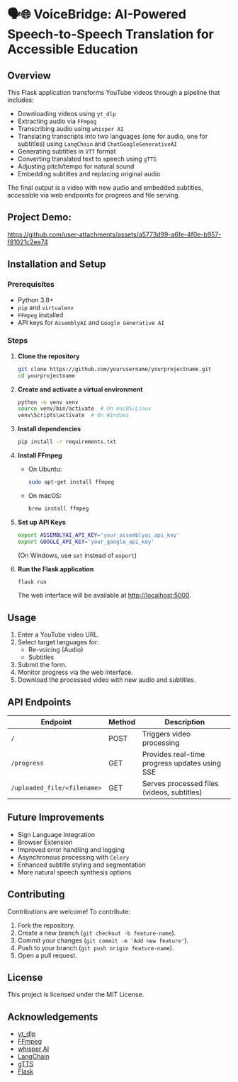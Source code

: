 # 🗣️🌐 VoiceBridge: AI-Powered Speech-to-Speech Translation for Accessible Education

## Overview
This Flask application transforms YouTube videos through a pipeline that includes:
- Downloading videos using `yt_dlp`
- Extracting audio via `FFmpeg`
- Transcribing audio using `whisper AI`
- Translating transcripts into two languages (one for audio, one for subtitles) using `LangChain` and `ChatGoogleGenerativeAI`
- Generating subtitles in `VTT` format
- Converting translated text to speech using `gTTS`
- Adjusting pitch/tempo for natural sound
- Embedding subtitles and replacing original audio

The final output is a video with new audio and embedded subtitles, accessible via web endpoints for progress and file serving.

## Project Demo:
https://github.com/user-attachments/assets/a5773d99-a6fe-4f0e-b957-f81021c2ee74



## Installation and Setup

### Prerequisites
- Python 3.8+
- `pip` and `virtualenv`
- `FFmpeg` installed
- API keys for `AssemblyAI` and `Google Generative AI`

### Steps
1. **Clone the repository**
   ```sh
   git clone https://github.com/yourusername/yourprojectname.git
   cd yourprojectname
   ```

2. **Create and activate a virtual environment**
   ```sh
   python -m venv venv
   source venv/bin/activate  # On macOS/Linux
   venv\Scripts\activate  # On Windows
   ```

3. **Install dependencies**
   ```sh
   pip install -r requirements.txt
   ```

4. **Install FFmpeg**
   - On Ubuntu:
     ```sh
     sudo apt-get install ffmpeg
     ```
   - On macOS:
     ```sh
     brew install ffmpeg
     ```

5. **Set up API Keys**
   ```sh
   export ASSEMBLYAI_API_KEY='your_assemblyai_api_key'
   export GOOGLE_API_KEY='your_google_api_key'
   ```
   (On Windows, use `set` instead of `export`)

6. **Run the Flask application**
   ```sh
   flask run
   ```
   The web interface will be available at [http://localhost:5000](http://localhost:5000).

## Usage
1. Enter a YouTube video URL.
2. Select target languages for:
   - Re-voicing (Audio)
   - Subtitles
3. Submit the form.
4. Monitor progress via the web interface.
5. Download the processed video with new audio and subtitles.

## API Endpoints

| Endpoint | Method | Description |
|----------|--------|-------------|
| `/` | POST | Triggers video processing |
| `/progress` | GET | Provides real-time progress updates using SSE |
| `/uploaded_file/<filename>` | GET | Serves processed files (videos, subtitles) |

## Future Improvements
- Sign Language Integration
- Browser Extension
- Improved error handling and logging
- Asynchronous processing with `Celery`
- Enhanced subtitle styling and segmentation
- More natural speech synthesis options

## Contributing
Contributions are welcome! To contribute:
1. Fork the repository.
2. Create a new branch (`git checkout -b feature-name`).
3. Commit your changes (`git commit -m 'Add new feature'`).
4. Push to your branch (`git push origin feature-name`).
5. Open a pull request.

## License
This project is licensed under the MIT License.

## Acknowledgements
- [yt_dlp](https://github.com/yt-dlp/yt-dlp)
- [FFmpeg](https://ffmpeg.org/documentation.html)
- [whisper AI](https://openai.com/index/whisper/)
- [LangChain](https://python.langchain.com/docs/)
- [gTTS](https://pypi.org/project/gTTS/)
- [Flask](https://flask.palletsprojects.com/)

